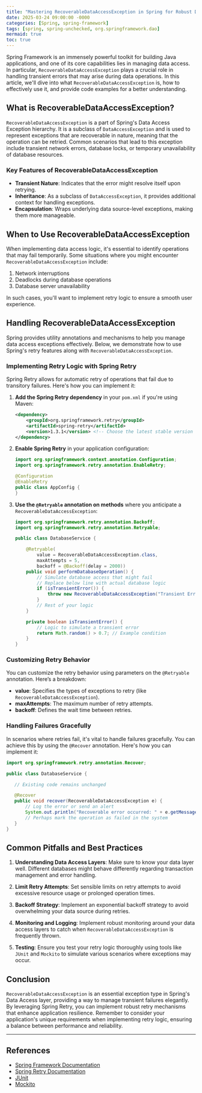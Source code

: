 ```yaml
---
title: "Mastering RecoverableDataAccessException in Spring for Robust Data Access"
date: 2025-03-24 09:00:00 -0000
categories: [Spring, spring-framework]
tags: [spring, spring-unchecked, org.springframework.dao]
mermaid: true
toc: true
---
```



Spring Framework is an immensely powerful toolkit for building Java applications, and one of its core capabilities lies in managing data access. In particular, `RecoverableDataAccessException` plays a crucial role in handling transient errors that may arise during data operations. In this article, we'll dive into what `RecoverableDataAccessException` is, how to effectively use it, and provide code examples for a better understanding.

## What is RecoverableDataAccessException?

`RecoverableDataAccessException` is a part of Spring's Data Access Exception hierarchy. It is a subclass of `DataAccessException` and is used to represent exceptions that are recoverable in nature, meaning that the operation can be retried. Common scenarios that lead to this exception include transient network errors, database locks, or temporary unavailability of database resources.

### Key Features of RecoverableDataAccessException

- **Transient Nature**: Indicates that the error might resolve itself upon retrying.
- **Inheritance**: As a subclass of `DataAccessException`, it provides additional context for handling exceptions.
- **Encapsulation**: Wraps underlying data source-level exceptions, making them more manageable.

## When to Use RecoverableDataAccessException

When implementing data access logic, it's essential to identify operations that may fail temporarily. Some situations where you might encounter `RecoverableDataAccessException` include:
1. Network interruptions
2. Deadlocks during database operations
3. Database server unavailability

In such cases, you'll want to implement retry logic to ensure a smooth user experience.

## Handling RecoverableDataAccessException

Spring provides utility annotations and mechanisms to help you manage data access exceptions effectively. Below, we demonstrate how to use Spring's retry features along with `RecoverableDataAccessException`.

### Implementing Retry Logic with Spring Retry

Spring Retry allows for automatic retry of operations that fail due to transitory failures. Here's how you can implement it:

1. **Add the Spring Retry dependency** in your `pom.xml` if you're using Maven:

   ```xml
   <dependency>
       <groupId>org.springframework.retry</groupId>
       <artifactId>spring-retry</artifactId>
       <version>1.3.1</version> <!-- Choose the latest stable version -->
   </dependency>
   ```

2. **Enable Spring Retry** in your application configuration:

   ```java
   import org.springframework.context.annotation.Configuration;
   import org.springframework.retry.annotation.EnableRetry;

   @Configuration
   @EnableRetry
   public class AppConfig {
   }
   ```

3. **Use the `@Retryable` annotation on methods** where you anticipate a `RecoverableDataAccessException`:

   ```java
   import org.springframework.retry.annotation.Backoff;
   import org.springframework.retry.annotation.Retryable;

   public class DatabaseService {

       @Retryable(
           value = RecoverableDataAccessException.class, 
           maxAttempts = 5, 
           backoff = @Backoff(delay = 2000))
       public void performDatabaseOperation() {
           // Simulate database access that might fail
           // Replace below line with actual database logic
           if (isTransientError()) {
               throw new RecoverableDataAccessException("Transient Error Occurred");
           }
           // Rest of your logic
       }

       private boolean isTransientError() {
           // Logic to simulate a transient error
           return Math.random() > 0.7; // Example condition
       }
   }
   ```

### Customizing Retry Behavior

You can customize the retry behavior using parameters on the `@Retryable` annotation. Here’s a breakdown:

- **value**: Specifies the types of exceptions to retry (like `RecoverableDataAccessException`).
- **maxAttempts**: The maximum number of retry attempts.
- **backoff**: Defines the wait time between retries.

### Handling Failures Gracefully

In scenarios where retries fail, it's vital to handle failures gracefully. You can achieve this by using the `@Recover` annotation. Here's how you can implement it:

```java
import org.springframework.retry.annotation.Recover;

public class DatabaseService {

   // Existing code remains unchanged

   @Recover
   public void recover(RecoverableDataAccessException e) {
       // Log the error or send an alert
       System.out.println("Recoverable error occurred: " + e.getMessage());
       // Perhaps mark the operation as failed in the system
   }
}
```

## Common Pitfalls and Best Practices

1. **Understanding Data Access Layers**: Make sure to know your data layer well. Different databases might behave differently regarding transaction management and error handling.
  
2. **Limit Retry Attempts**: Set sensible limits on retry attempts to avoid excessive resource usage or prolonged operation times.

3. **Backoff Strategy**: Implement an exponential backoff strategy to avoid overwhelming your data source during retries.

4. **Monitoring and Logging**: Implement robust monitoring around your data access layers to catch when `RecoverableDataAccessException` is frequently thrown.

5. **Testing**: Ensure you test your retry logic thoroughly using tools like `JUnit` and `Mockito` to simulate various scenarios where exceptions may occur.

## Conclusion

`RecoverableDataAccessException` is an essential exception type in Spring's Data Access layer, providing a way to manage transient failures elegantly. By leveraging Spring Retry, you can implement robust retry mechanisms that enhance application resilience. Remember to consider your application's unique requirements when implementing retry logic, ensuring a balance between performance and reliability.

---

## References

- [Spring Framework Documentation](https://docs.spring.io/spring-framework/docs/current/reference/html/data-access.html#data-access-exceptions)
- [Spring Retry Documentation](https://github.com/spring-projects/spring-retry)
- [JUnit](https://junit.org/junit5/)
- [Mockito](https://site.mockito.org/)